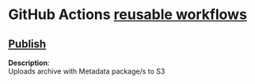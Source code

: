 # GitHub Actions [reusable workflows](https://docs.github.com/en/actions/using-workflows/reusing-workflows)


## [Publish](.github/workflows/publish.yaml)

**Description**:  
Uploads archive with Metadata package/s to S3
